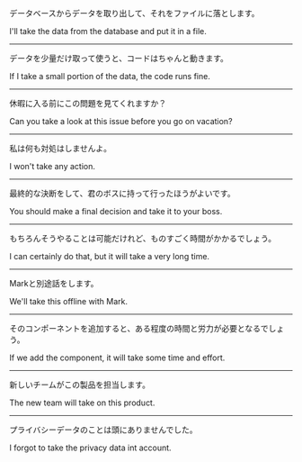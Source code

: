 データベースからデータを取り出して、それをファイルに落とします。

I'll take the data from the database and put it in a file.

---

データを少量だけ取って使うと、コードはちゃんと動きます。

If I take a small portion of the data, the code runs fine.

---

休暇に入る前にこの問題を見てくれますか？

Can you take a look at this issue before you go on vacation?

---

私は何も対処はしませんよ。

I won't take any action.

---

最終的な決断をして、君のボスに持って行ったほうがよいです。

You should make a final decision and take it to your boss.

---

もちろんそうやることは可能だけれど、ものすごく時間がかかるでしょう。

I can certainly do that, but it will take a very long time.

---

Markと別途話をします。

We'll take this offline with Mark.

---

そのコンポーネントを追加すると、ある程度の時間と労力が必要となるでしょう。

If we add the component, it will take some time and effort.

---

新しいチームがこの製品を担当します。

The new team will take on this product.

---

プライバシーデータのことは頭にありませんでした。

I forgot to take the privacy data int account.
